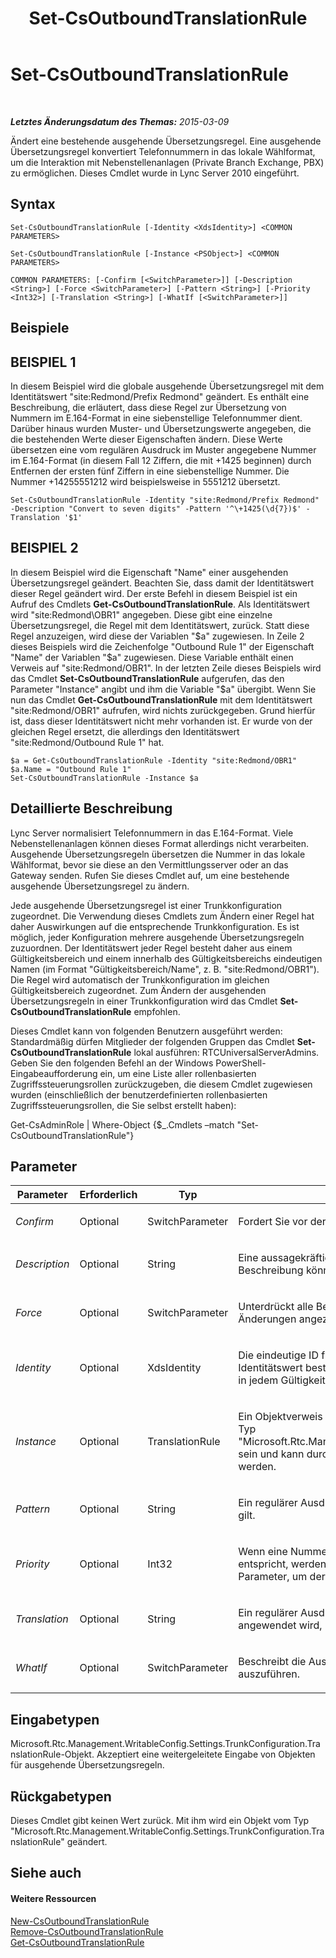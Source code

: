 ﻿---
title: Set-CsOutboundTranslationRule
TOCTitle: Set-CsOutboundTranslationRule
ms:assetid: fbf82146-7884-418c-8239-66c0ca0f2ba6
ms:mtpsurl: https://technet.microsoft.com/de-de/library/Gg413073(v=OCS.15)
ms:contentKeyID: 49295995
ms.date: 05/19/2016
mtps_version: v=OCS.15
ms.translationtype: HT
---

# Set-CsOutboundTranslationRule

 

_**Letztes Änderungsdatum des Themas:** 2015-03-09_

Ändert eine bestehende ausgehende Übersetzungsregel. Eine ausgehende Übersetzungsregel konvertiert Telefonnummern in das lokale Wählformat, um die Interaktion mit Nebenstellenanlagen (Private Branch Exchange, PBX) zu ermöglichen. Dieses Cmdlet wurde in Lync Server 2010 eingeführt.

## Syntax

    Set-CsOutboundTranslationRule [-Identity <XdsIdentity>] <COMMON PARAMETERS>

    Set-CsOutboundTranslationRule [-Instance <PSObject>] <COMMON PARAMETERS>

    COMMON PARAMETERS: [-Confirm [<SwitchParameter>]] [-Description <String>] [-Force <SwitchParameter>] [-Pattern <String>] [-Priority <Int32>] [-Translation <String>] [-WhatIf [<SwitchParameter>]]

## Beispiele

## BEISPIEL 1

In diesem Beispiel wird die globale ausgehende Übersetzungsregel mit dem Identitätswert "site:Redmond/Prefix Redmond" geändert. Es enthält eine Beschreibung, die erläutert, dass diese Regel zur Übersetzung von Nummern im E.164-Format in eine siebenstellige Telefonnummer dient. Darüber hinaus wurden Muster- und Übersetzungswerte angegeben, die die bestehenden Werte dieser Eigenschaften ändern. Diese Werte übersetzen eine vom regulären Ausdruck im Muster angegebene Nummer im E.164-Format (in diesem Fall 12 Ziffern, die mit +1425 beginnen) durch Entfernen der ersten fünf Ziffern in eine siebenstellige Nummer. Die Nummer +14255551212 wird beispielsweise in 5551212 übersetzt.

    Set-CsOutboundTranslationRule -Identity "site:Redmond/Prefix Redmond" -Description "Convert to seven digits" -Pattern '^\+1425(\d{7})$' -Translation '$1'

## BEISPIEL 2

In diesem Beispiel wird die Eigenschaft "Name" einer ausgehenden Übersetzungsregel geändert. Beachten Sie, dass damit der Identitätswert dieser Regel geändert wird. Der erste Befehl in diesem Beispiel ist ein Aufruf des Cmdlets **Get-CsOutboundTranslationRule**. Als Identitätswert wird "site:Redmond\\OBR1" angegeben. Diese gibt eine einzelne Übersetzungsregel, die Regel mit dem Identitätswert, zurück. Statt diese Regel anzuzeigen, wird diese der Variablen "$a" zugewiesen. In Zeile 2 dieses Beispiels wird die Zeichenfolge "Outbound Rule 1" der Eigenschaft "Name" der Variablen "$a" zugewiesen. Diese Variable enthält einen Verweis auf "site:Redmond/OBR1". In der letzten Zeile dieses Beispiels wird das Cmdlet **Set-CsOutboundTranslationRule** aufgerufen, das den Parameter "Instance" angibt und ihm die Variable "$a" übergibt. Wenn Sie nun das Cmdlet **Get-CsOutboundTranslationRule** mit dem Identitätswert "site:Redmond/OBR1" aufrufen, wird nichts zurückgegeben. Grund hierfür ist, dass dieser Identitätswert nicht mehr vorhanden ist. Er wurde von der gleichen Regel ersetzt, die allerdings den Identitätswert "site:Redmond/Outbound Rule 1" hat.

    $a = Get-CsOutboundTranslationRule -Identity "site:Redmond/OBR1"
    $a.Name = "Outbound Rule 1"
    Set-CsOutboundTranslationRule -Instance $a

## Detaillierte Beschreibung

Lync Server normalisiert Telefonnummern in das E.164-Format. Viele Nebenstellenanlagen können dieses Format allerdings nicht verarbeiten. Ausgehende Übersetzungsregeln übersetzen die Nummer in das lokale Wählformat, bevor sie diese an den Vermittlungsserver oder an das Gateway senden. Rufen Sie dieses Cmdlet auf, um eine bestehende ausgehende Übersetzungsregel zu ändern.

Jede ausgehende Übersetzungsregel ist einer Trunkkonfiguration zugeordnet. Die Verwendung dieses Cmdlets zum Ändern einer Regel hat daher Auswirkungen auf die entsprechende Trunkkonfiguration. Es ist möglich, jeder Konfiguration mehrere ausgehende Übersetzungsregeln zuzuordnen. Der Identitätswert jeder Regel besteht daher aus einem Gültigkeitsbereich und einem innerhalb des Gültigkeitsbereichs eindeutigen Namen (im Format "Gültigkeitsbereich/Name", z. B. "site:Redmond/OBR1"). Die Regel wird automatisch der Trunkkonfiguration im gleichen Gültigkeitsbereich zugeordnet. Zum Ändern der ausgehenden Übersetzungsregeln in einer Trunkkonfiguration wird das Cmdlet **Set-CsOutboundTranslationRule** empfohlen.

Dieses Cmdlet kann von folgenden Benutzern ausgeführt werden: Standardmäßig dürfen Mitglieder der folgenden Gruppen das Cmdlet **Set-CsOutboundTranslationRule** lokal ausführen: RTCUniversalServerAdmins. Geben Sie den folgenden Befehl an der Windows PowerShell-Eingabeaufforderung ein, um eine Liste aller rollenbasierten Zugriffssteuerungsrollen zurückzugeben, die diesem Cmdlet zugewiesen wurden (einschließlich der benutzerdefinierten rollenbasierten Zugriffssteuerungsrollen, die Sie selbst erstellt haben):

Get-CsAdminRole | Where-Object {$\_.Cmdlets –match "Set-CsOutboundTranslationRule"}

## Parameter


<table>
<colgroup>
<col style="width: 25%" />
<col style="width: 25%" />
<col style="width: 25%" />
<col style="width: 25%" />
</colgroup>
<thead>
<tr class="header">
<th>Parameter</th>
<th>Erforderlich</th>
<th>Typ</th>
<th>Beschreibung</th>
</tr>
</thead>
<tbody>
<tr class="odd">
<td><p><em>Confirm</em></p></td>
<td><p>Optional</p></td>
<td><p>SwitchParameter</p></td>
<td><p>Fordert Sie vor der Ausführung des Befehls zum Bestätigen auf.</p></td>
</tr>
<tr class="even">
<td><p><em>Description</em></p></td>
<td><p>Optional</p></td>
<td><p>String</p></td>
<td><p>Eine aussagekräftige Beschreibung der ausgehenden Übersetzungsregel. Anhand dieser Beschreibung können Administratoren den Zweck der Regel einwandfrei erkennen.</p></td>
</tr>
<tr class="odd">
<td><p><em>Force</em></p></td>
<td><p>Optional</p></td>
<td><p>SwitchParameter</p></td>
<td><p>Unterdrückt alle Bestätigungsaufforderungen, die andernfalls vor der Durchführung von Änderungen angezeigt würden.</p></td>
</tr>
<tr class="even">
<td><p><em>Identity</em></p></td>
<td><p>Optional</p></td>
<td><p>XdsIdentity</p></td>
<td><p>Die eindeutige ID für die ausgehende Übersetzungsregel, die geändert werden soll. Der Identitätswert besteht aus dem Gültigkeitsbereich, gefolgt von einem eindeutigen Namen in jedem Gültigkeitsbereich. Beispiel: site:Redmond/OutboundRule1.</p></td>
</tr>
<tr class="odd">
<td><p><em>Instance</em></p></td>
<td><p>Optional</p></td>
<td><p>TranslationRule</p></td>
<td><p>Ein Objektverweis auf eine ausgehende Übersetzungsregel. Dieses Objekt muss vom Typ &quot;Microsoft.Rtc.Management.WritableConfig.Settings.TrunkConfiguration.TranslationRule&quot; sein und kann durch Aufrufen des Cmdlets <strong>Get-CsOutboundTranslationRule</strong> abgerufen werden.</p></td>
</tr>
<tr class="even">
<td><p><em>Pattern</em></p></td>
<td><p>Optional</p></td>
<td><p>String</p></td>
<td><p>Ein regulärer Ausdruck, der das Nummernmuster repräsentiert, für das die Übersetzung gilt.</p></td>
</tr>
<tr class="odd">
<td><p><em>Priority</em></p></td>
<td><p>Optional</p></td>
<td><p>Int32</p></td>
<td><p>Wenn eine Nummer dem Muster einer oder mehrerer ausgehender Übersetzungsregeln entspricht, werden die Regeln nach ihrer Priorität angewendet. Verwenden Sie diesen Parameter, um der Regel eine Priorität zuzuweisen.</p></td>
</tr>
<tr class="even">
<td><p><em>Translation</em></p></td>
<td><p>Optional</p></td>
<td><p>String</p></td>
<td><p>Ein regulärer Ausdruck, der auf die mit dem Muster übereinstimmende Nummer angewendet wird, um diese auf das Ausgangsrouting vorzubereiten.</p></td>
</tr>
<tr class="odd">
<td><p><em>WhatIf</em></p></td>
<td><p>Optional</p></td>
<td><p>SwitchParameter</p></td>
<td><p>Beschreibt die Auswirkungen einer Ausführung des Befehls, ohne den Befehl tatsächlich auszuführen.</p></td>
</tr>
</tbody>
</table>


## Eingabetypen

Microsoft.Rtc.Management.WritableConfig.Settings.TrunkConfiguration.TranslationRule-Objekt. Akzeptiert eine weitergeleitete Eingabe von Objekten für ausgehende Übersetzungsregeln.

## Rückgabetypen

Dieses Cmdlet gibt keinen Wert zurück. Mit ihm wird ein Objekt vom Typ "Microsoft.Rtc.Management.WritableConfig.Settings.TrunkConfiguration.TranslationRule" geändert.

## Siehe auch

#### Weitere Ressourcen

[New-CsOutboundTranslationRule](new-csoutboundtranslationrule.md)  
[Remove-CsOutboundTranslationRule](remove-csoutboundtranslationrule.md)  
[Get-CsOutboundTranslationRule](get-csoutboundtranslationrule.md)

